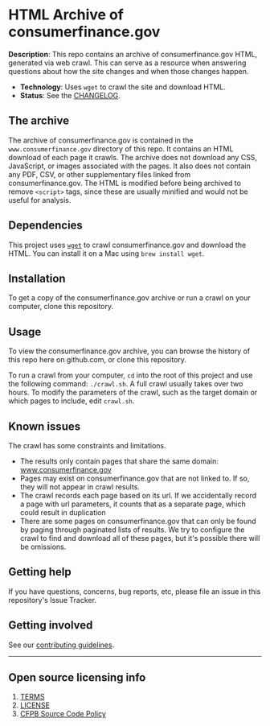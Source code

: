# HTML Archive of consumerfinance.gov

**Description**:
This repo contains an archive of consumerfinance.gov HTML, generated via web crawl.
This can serve as a resource when answering questions about how the site changes and when those changes happen.

  - **Technology**: Uses `wget` to crawl the site and download HTML.
  - **Status**:  See the [CHANGELOG](CHANGELOG.md).

## The archive

The archive of consumerfinance.gov is contained in the `www.consumerfinance.gov` directory of this repo.
It contains an HTML download of each page it crawls.
The archive does not download any CSS, JavaScript, or images associated with the pages.
It also does not contain any PDF, CSV, or other supplementary files linked from consumerfinance.gov.
The HTML is modified before being archived to remove `<script>` tags, since these are usually minified and would not be useful for analysis.

## Dependencies

This project uses [`wget`](https://www.gnu.org/software/wget/) to crawl consumerfinance.gov and download the HTML.
You can install it on a Mac using `brew install wget`.

## Installation

To get a copy of the consumerfinance.gov archive or run a crawl on your computer, clone this repository.

## Usage

To view the consumerfinance.gov archive, you can browse the history of this repo here on github.com, or clone this repository.

To run a crawl from your computer, `cd` into the root of this project and use the following command: `./crawl.sh`.
A full crawl usually takes over two hours.
To modify the parameters of the crawl, such as the target domain or which pages to include, edit `crawl.sh`.

## Known issues

The crawl has some constraints and limitations.
- The results only contain pages that share the same domain: www.consumerfinance.gov
- Pages may exist on consumerfinance.gov that are not linked to. If so, they will not appear in crawl results.
- The crawl records each page based on its url.
  If we accidentally record a page with url parameters, it counts that as a separate page, which could result in duplication
- There are some pages on consumerfinance.gov that can only be found by paging through paginated lists of results.
  We try to configure the crawl to find and download all of these pages, but it's possible there will be omissions.

## Getting help

If you have questions, concerns, bug reports, etc, please file an issue in this repository's Issue Tracker.

## Getting involved

See our [contributing guidelines](CONTRIBUTING.md).


----

## Open source licensing info
1. [TERMS](TERMS.md)
2. [LICENSE](LICENSE)
3. [CFPB Source Code Policy](https://github.com/cfpb/source-code-policy/)
